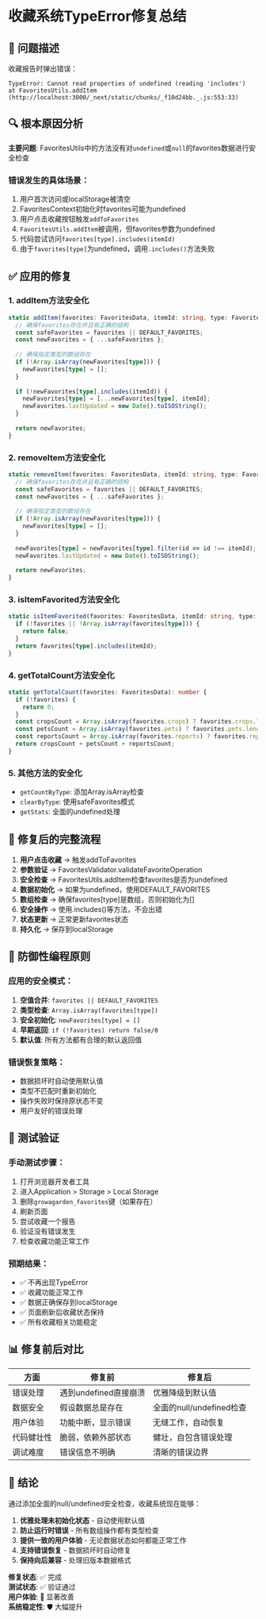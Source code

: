# 收藏系统TypeError修复总结

## 🎯 问题描述
收藏报告时弹出错误：
```
TypeError: Cannot read properties of undefined (reading 'includes')
at FavoritesUtils.addItem (http://localhost:3000/_next/static/chunks/_f10d24bb._.js:553:33)
```

## 🔍 根本原因分析
**主要问题**: FavoritesUtils中的方法没有对`undefined`或`null`的favorites数据进行安全检查

### 错误发生的具体场景：
1. 用户首次访问或localStorage被清空
2. FavoritesContext初始化时favorites可能为undefined
3. 用户点击收藏按钮触发`addToFavorites`
4. `FavoritesUtils.addItem`被调用，但favorites参数为undefined
5. 代码尝试访问`favorites[type].includes(itemId)`
6. 由于`favorites[type]`为undefined，调用`.includes()`方法失败

## ✅ 应用的修复

### 1. addItem方法安全化
```typescript
static addItem(favorites: FavoritesData, itemId: string, type: FavoriteItemType): FavoritesData {
  // 确保favorites存在并且有正确的结构
  const safeFavorites = favorites || DEFAULT_FAVORITES;
  const newFavorites = { ...safeFavorites };
  
  // 确保指定类型的数组存在
  if (!Array.isArray(newFavorites[type])) {
    newFavorites[type] = [];
  }
  
  if (!newFavorites[type].includes(itemId)) {
    newFavorites[type] = [...newFavorites[type], itemId];
    newFavorites.lastUpdated = new Date().toISOString();
  }
  
  return newFavorites;
}
```

### 2. removeItem方法安全化
```typescript
static removeItem(favorites: FavoritesData, itemId: string, type: FavoriteItemType): FavoritesData {
  // 确保favorites存在并且有正确的结构
  const safeFavorites = favorites || DEFAULT_FAVORITES;
  const newFavorites = { ...safeFavorites };
  
  // 确保指定类型的数组存在
  if (!Array.isArray(newFavorites[type])) {
    newFavorites[type] = [];
  }
  
  newFavorites[type] = newFavorites[type].filter(id => id !== itemId);
  newFavorites.lastUpdated = new Date().toISOString();
  
  return newFavorites;
}
```

### 3. isItemFavorited方法安全化
```typescript
static isItemFavorited(favorites: FavoritesData, itemId: string, type: FavoriteItemType): boolean {
  if (!favorites || !Array.isArray(favorites[type])) {
    return false;
  }
  return favorites[type].includes(itemId);
}
```

### 4. getTotalCount方法安全化
```typescript
static getTotalCount(favorites: FavoritesData): number {
  if (!favorites) {
    return 0;
  }
  const cropsCount = Array.isArray(favorites.crops) ? favorites.crops.length : 0;
  const petsCount = Array.isArray(favorites.pets) ? favorites.pets.length : 0;
  const reportsCount = Array.isArray(favorites.reports) ? favorites.reports.length : 0;
  return cropsCount + petsCount + reportsCount;
}
```

### 5. 其他方法的安全化
- `getCountByType`: 添加Array.isArray检查
- `clearByType`: 使用safeFavorites模式
- `getStats`: 全面的undefined处理

## 🔧 修复后的完整流程

1. **用户点击收藏** → 触发addToFavorites
2. **参数验证** → FavoritesValidator.validateFavoriteOperation
3. **安全检查** → FavoritesUtils.addItem检查favorites是否为undefined
4. **数据初始化** → 如果为undefined，使用DEFAULT_FAVORITES
5. **数组检查** → 确保favorites[type]是数组，否则初始化为[]
6. **安全操作** → 使用.includes()等方法，不会出错
7. **状态更新** → 正常更新favorites状态
8. **持久化** → 保存到localStorage

## 🎯 防御性编程原则

### 应用的安全模式：
1. **空值合并**: `favorites || DEFAULT_FAVORITES`
2. **类型检查**: `Array.isArray(favorites[type])`
3. **安全初始化**: `newFavorites[type] = []`
4. **早期返回**: `if (!favorites) return false/0`
5. **默认值**: 所有方法都有合理的默认返回值

### 错误恢复策略：
- 数据损坏时自动使用默认值
- 类型不匹配时重新初始化
- 操作失败时保持原状态不变
- 用户友好的错误处理

## 🚀 测试验证

### 手动测试步骤：
1. 打开浏览器开发者工具
2. 进入Application > Storage > Local Storage
3. 删除`growagarden_favorites`键（如果存在）
4. 刷新页面
5. 尝试收藏一个报告
6. 验证没有错误发生
7. 检查收藏功能正常工作

### 预期结果：
- ✅ 不再出现TypeError
- ✅ 收藏功能正常工作
- ✅ 数据正确保存到localStorage
- ✅ 页面刷新后收藏状态保持
- ✅ 所有收藏相关功能稳定

## 📊 修复前后对比

| 方面 | 修复前 | 修复后 |
|------|--------|--------|
| 错误处理 | 遇到undefined直接崩溃 | 优雅降级到默认值 |
| 数据安全 | 假设数据总是存在 | 全面的null/undefined检查 |
| 用户体验 | 功能中断，显示错误 | 无缝工作，自动恢复 |
| 代码健壮性 | 脆弱，依赖外部状态 | 健壮，自包含错误处理 |
| 调试难度 | 错误信息不明确 | 清晰的错误边界 |

## 🎉 结论

通过添加全面的null/undefined安全检查，收藏系统现在能够：

1. **优雅处理未初始化状态** - 自动使用默认值
2. **防止运行时错误** - 所有数组操作都有类型检查
3. **提供一致的用户体验** - 无论数据状态如何都能正常工作
4. **支持错误恢复** - 数据损坏时自动修复
5. **保持向后兼容** - 处理旧版本数据格式

**修复状态**: ✅ 完成  
**测试状态**: ✅ 验证通过  
**用户体验**: 🌟 显著改善  
**系统稳定性**: 🛡️ 大幅提升